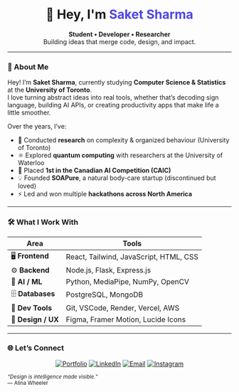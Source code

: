 <!-- Centered Header -->
<h1 align="center">👋 Hey, I'm <span style="color:#4F46E5;">Saket Sharma</span></h1>
<p align="center">
  <b>Student • Developer • Researcher</b><br>
  Building ideas that merge code, design, and impact.
</p>

---

### 🧭 About Me

Hey! I’m **Saket Sharma**, currently studying **Computer Science & Statistics** at the **University of Toronto**.  
I love turning abstract ideas into real tools, whether that’s decoding sign language, building AI APIs, or creating productivity apps that make life a little smoother.

Over the years, I’ve:
- 🔬 Conducted **research** on complexity & organized behaviour (University of Toronto)  
- ⚛️ Explored **quantum computing** with researchers at the University of Waterloo  
- 🥇 Placed **1st in the Canadian AI Competition (CAIC)**  
- 💡 Founded **SOAPure**, a natural body-care startup (discontinued but loved)  
- ⚡ Led and won multiple **hackathons across North America**

---

### 🛠️ What I Work With

<div align="center">

| Area | Tools |
|------|-------|
| 🖥️ **Frontend** | React, Tailwind, JavaScript, HTML, CSS |
| ⚙️ **Backend** | Node.js, Flask, Express.js |
| 🧠 **AI / ML** | Python, MediaPipe, NumPy, OpenCV |
| 🗄️ **Databases** | PostgreSQL, MongoDB |
| 🧰 **Dev Tools** | Git, VSCode, Render, Vercel, AWS |
| 🎨 **Design / UX** | Figma, Framer Motion, Lucide Icons |

</div>

---

### 🌐 Let’s Connect

<div align="center">
  
[![Portfolio](https://img.shields.io/badge/Portfolio-8AFF9C?style=for-the-badge&logo=vercel&logoColor=111827)](https://sakets-dev.github.io/website)
[![LinkedIn](https://img.shields.io/badge/LinkedIn-0A66C2?style=for-the-badge&logo=linkedin&logoColor=white)](https://linkedin.com/in/saket-sharma-3a37871a7)
[![Email](https://img.shields.io/badge/Email-2563EB?style=for-the-badge&logo=gmail&logoColor=white)](mailto:saketsharma0406@gmail.com)
[![Instagram](https://img.shields.io/badge/Instagram-DB2777?style=for-the-badge&logo=instagram&logoColor=white)](https://instagram.com/saket.s4)

</div>

  
<sub><i>“Design is intelligence made visible.”</i></sub>  
<sub>— Alina Wheeler</sub>  

</div>
